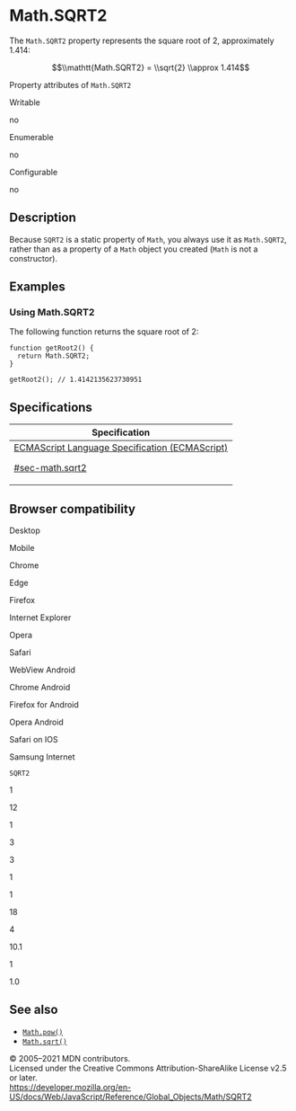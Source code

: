 # Math.SQRT2

The `Math.SQRT2` property represents the square root of 2, approximately 1.414:

$$\\mathtt{Math.SQRT2} = \\sqrt{2} \\approx 1.414$$

Property attributes of `Math.SQRT2`

Writable

no

Enumerable

no

Configurable

no

## Description

Because `SQRT2` is a static property of `Math`, you always use it as `Math.SQRT2`, rather than as a property of a `Math` object you created (`Math` is not a constructor).

## Examples

### Using Math.SQRT2

The following function returns the square root of 2:

    function getRoot2() {
      return Math.SQRT2;
    }

    getRoot2(); // 1.4142135623730951

## Specifications

<table><thead><tr class="header"><th>Specification</th></tr></thead><tbody><tr class="odd"><td><a href="https://tc39.es/ecma262/#sec-math.sqrt2">ECMAScript Language Specification (ECMAScript) 
<br/>


<span class="small">#sec-math.sqrt2</span></a></td></tr></tbody></table>

## Browser compatibility

Desktop

Mobile

Chrome

Edge

Firefox

Internet Explorer

Opera

Safari

WebView Android

Chrome Android

Firefox for Android

Opera Android

Safari on IOS

Samsung Internet

`SQRT2`

1

12

1

3

3

1

1

18

4

10.1

1

1.0

## See also

-   [`Math.pow()`](pow)
-   [`Math.sqrt()`](sqrt)

© 2005–2021 MDN contributors.  
Licensed under the Creative Commons Attribution-ShareAlike License v2.5 or later.  
<a href="https://developer.mozilla.org/en-US/docs/Web/JavaScript/Reference/Global_Objects/Math/SQRT2" class="_attribution-link">https://developer.mozilla.org/en-US/docs/Web/JavaScript/Reference/Global_Objects/Math/SQRT2</a>
